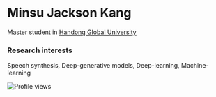# Minsu Jackson Kang
Master student in [Handong Global University](http://www.handong.edu/eng/)

### Research interests
Speech synthesis, Deep-generative models, Deep-learning, Machine-learning

![Profile views](https://gpvc.arturio.dev/Jackson-Kang)
